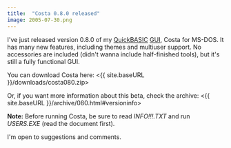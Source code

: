 ```yaml
---
title:  "Costa 0.8.0 released"
image: 2005-07-30.png
---
```

I've just released version 0.8.0 of my [QuickBASIC](https://en.wikipedia.org/wiki/QuickBASIC) [GUI](https://en.wikipedia.org/wiki/Graphical_user_interface), Costa for MS-DOS. It has many new features, including themes and multiuser support.
No accessories are included (didn't wanna include half-finished tools), but it's still a fully functional GUI.<!--more-->

You can download Costa here: <{{ site.baseURL }}/downloads/costa080.zip>

Or, if you want more information about this beta, check the archive: <{{ site.baseURL }}/archive/080.html#versioninfo>

**Note:** Before running Costa, be sure to read _INFO!!!.TXT_ and run _USERS.EXE_ (read the document first).

I'm open to suggestions and comments.
